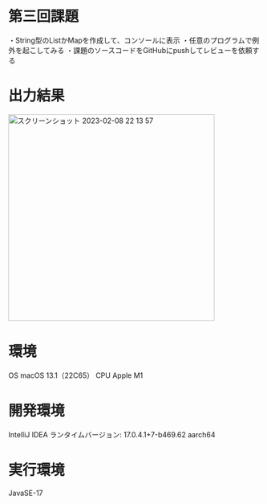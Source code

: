 # 第三回課題

・String型のListかMapを作成して、コンソールに表示
・任意のプログラムで例外を起こしてみる
・課題のソースコードをGitHubにpushしてレビューを依頼する

# 出力結果

<img width="411" alt="スクリーンショット 2023-02-08 22 13 57" src="https://user-images.githubusercontent.com/118739580/217540077-e4ad14b3-689d-47c5-bb66-d7202c2cdc27.png">

# 環境

OS macOS 13.1（22C65）
CPU Apple M1

# 開発環境

IntelliJ IDEA
ランタイムバージョン: 17.0.4.1+7-b469.62 aarch64

# 実行環境

JavaSE-17
